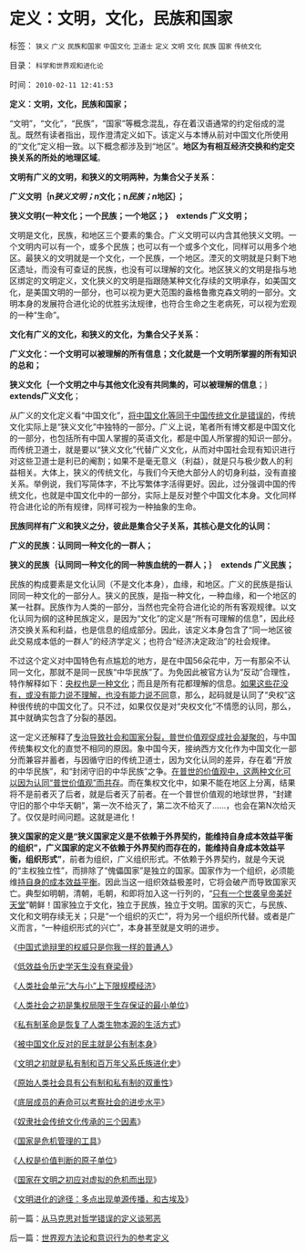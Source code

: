 # 定义：文明，文化，民族和国家

标签： `狭义` `广义` `民族和国家` `中国文化` `卫道士` `定义` `文明` `文化` `民族` `国家` `传统文化` 

目录： `科学和世界观和进化论`

时间： `2010-02-11 12:41:53`

**定义：文明，文化，民族和国家；**

“文明”，“文化”，“民族”，“国家”等概念混乱，存在着汉语通常的约定俗成的混乱。既然有读者指出，现作澄清定义如下。该定义与本博从前对中国文化所使用的“文化”定义相一致。以下概念都涉及到“地区”。**地区为有相互经济交换和约定交换关系的所处的地理区域**。

**文明有广义的文明，和狭义的文明两种，为集合父子关系：**

**广义文明｛n*狭义文明；n*文化；n*民族；n*地区｝；**

**狭义文明{一种文化；一个民族；一个地区；}　extends 广义文明；**



文明是文化，民族，和地区三个要素的集合。广义文明可以内含其他狭义文明。一个文明内可以有一个，或多个民族；也可以有一个或多个文化，同样可以用多个地区。最狭义的文明就是一个文化，一个民族，一个地区。湮灭的文明就是只剩下地区遗址，而没有可查证的民族，也没有可以理解的文化。地区狭义的文明是指与地区绑定的文明定义，文化狭义的文明是指跟随某种文化存续的文明承存，如美国文化，是美国文明的一部分，也可以视为更大范围的盎格鲁撒克森文明的一部分。文明本身的发展符合进化论的优胜劣汰规律，也符合生命之生老病死，可以视为宏观的一种“生命”。

**文化有广义的文化，和狭义的文化，为集合父子关系：**

**广义文化：一个文明可以被理解的所有信息；文化就是一个文明所掌握的所有知识的总和；**

**狭义文化｛一个文明之中与其他文化没有共同集的，可以被理解的信息**；｝**extends广义文化**；

从广义的文化定义看“中国文化”，[将中国文化等同于中国传统文化是错误的](../../../2009/5/15/热爱传统文化还是仇视中国文化？.md)，传统文化实际上是“狭义文化”中独特的一部分。广义上说，笔者所有博文都是中国文化的一部分，也包括所有中国人掌握的英语文化，都是中国人所掌握的知识一部分。而传统卫道士，就是要以“狭义文化”代替广义文化，从而对中国社会现有知识进行对这些卫道士是利已的阉割；如果不是毫无意义（利益），就是只与极少数人的利益相关。大体上，狭义的传统文化，与我们今天绝大部分人的切身利益，没有直接关系。举例说，我们写简体字，不比写繁体字活得更好。因此，过分强调中国的传统文化，也就是中国文化中的一部分，实际上是反对整个中国文化本身。文化同样符合进化论的所有规律，同样可视为一种抽象的生命。

**民族同样有广义和狭义之分，彼此是集合父子关系，其核心是文化的认同：**

**广义的民族：认同同一种文化的一群人；**

**狭义的民族｛认同同一种文化的同一种族血统的一群人；｝　extends 广义民族；**

民族的构成要素是文化认同（不是文化本身），血缘，和地区。广义的民族是指认同同一种文化的一部分人。狭义的民族，是指一种文化，一种血缘，和一个地区的某一社群。民族作为人类的一部分，当然也完全符合进化论的所有客观规律。以文化认同为纲的这种民族定义，是因为“文化”的定义是“所有可理解的信息”，因此经济交换关系和利益，也是信息的组成部分。因此，该定义本身包含了“同一地区彼此交易成本低的一群人”的经济学定义；也符合“经济决定政治”的社会规律。

不过这个定义对中国特色有点尴尬的地方，是在中国56朵花中，万一有那朵不认同一文化，那就不是同一民族“中华民族”了。为免因此被官方认为“反动”合理性，特作解释如下：[央权也是一种文化](../../../2009/9/8/城乡贫富差距客观上强化了央权社会结构.md)；而且是所有花都理解的信息。[如果这些花没有，或没有能力说不理解，也没有能力说不同](../../../2009/9/3/谁主张谁维护，妥协是实力平衡的结果.md)意，那么，起码就是认同了“央权”这种很传统的中国文化了。只不过，如果仅仅是对“央权文化”不情愿的认同，那么，其中就确实包含了分裂的基因。

这一定义还解释了[专治导致社会和国家分裂，普世价值观促成社会凝聚的](../../../2009/10/1/主权分裂症的病因，处方和毒药.md)，与中国传统集权文化的直觉不相同的原因。象中国今天，接纳西方文化作为中国文化一部分而兼容并蓄者，与因循守旧的传统卫道士，因为文化认同的差异，存在着“开放的中华民族”，和“封闭守旧的中华民族”之争。[在普世的价值观中，这两种文化可以因为认同“普世价值观”而共存](../../../2009/6/17/人权是任何信仰须共同表述的价值观.md)。而在集权文化中，如果不能在地区上分离，结果将不是前者灭了后者，就是后者灭了前者。在一个普世价值观的地球世界，“封建守旧的那个中华天朝”，第一次不给灭了，第二次不给灭了……，也会在第N次给灭了。仅仅是时间问题。这就是进化！

**狭义国家的定义是“狭义国家定义是不依赖于外界契约，能维持自身成本效益平衡的组织”，广义国家的定义不依赖于外界契约而存在的，能维持自身成本效益平衡，组织形式”**，前者为组织，广义组织形式。不依赖于外界契约，就是今天说的“主权独立性”，而排除了“傀儡国家”是独立的国家。国家作为一个组织，必须能维[持自身的成本效益平衡](../../../2010/1/15/进化论本质规律就是成本效益定律.md)。因此当这一组织效益极差时，它将会破产而导致国家灭亡。典型如明朝，清朝，毛朝，和即将加入这一行列的，“[只有一个世袭皇帝美好天堂](http://blog.sina.com.cn/s/blog_5563a64d0100d9wx.html)”朝鲜！国家独立于文化，独立于民族，独立于文明。国家的灭亡，与民族、文化和文明存续无关；只是“一个组织的灭亡”，将为另一个组织所代替。或者是广义而言，“一种组织形式的兴亡”，本身甚至就是文明的进步。

《[中国式诡辩里的权威只是你我一样的普通人](../../../2010/2/9/中外历史权威只是你我一样的普通人.md)》

《[低效益令历史学天生没有脊梁骨](../../../2010/2/9/中外历史权威只是你我一样的普通人.md)》

《[人类社会单元“大与小”上下限规模经济](../../../2010/2/5/人类社会单元“大与小”上下限规模经济.md)》

《[人类社会之初是集权局限于生存保证的最小单位](../../../2010/2/6/人类社会之初是集权局限于生存保证的最小单位.md)》

《[私有制革命是恢复了人类生物本源的生活方式](../../../2010/1/18/私有制革命是恢复了人类生物本源的生活方式.md)》

《[被中国文化反对的民主就是公有制本身](../../../2010/1/18/被中国文化反对的民主就是公有制本身.md)》

《[文明之初就是私有制和百万年父系氏族进化史](../../../2010/1/19/文明之初就是百万年向个体私有制进化的历史.md)》

《[原始人类社会具有公有制和私有制的双重性](../../../2010/1/19/原始人类社会具有公有制和私有制的双重性.md)》

《[底层成员的寿命可以考察社会的进步水平](../../../2010/1/20/底层成员的寿命可以考察社会的进步水平.md)》

《[奴隶社会传统文化传承的三个因素](../../../2010/1/20/奴隶社会传统文化传承的三个因素.md)》

《[国家是危机管理的工具](../../../2010/1/21/国家是危机管理的工具.md)》

《[人权是价值判断的原子单位](../../../2010/1/21/人权是价值判断的原子单位.md)》

《[国家在文明之初应对虚拟的危机而出现](../../../2010/2/9/国家在文明之初应对虚拟的危机而出现.md)》

《[文明进化的途径：多点出现单源传播，和古埃及](../../../2010/2/9/文明进化的途径：多点出现单源传播，和古埃及.md)》



前一篇：[从马克思对哲学错误的定义谈邪恶](../../../2010/2/10/从马克思对哲学错误的定义谈邪恶.md)

后一篇：[世界观方法论和意识行为的参考定义](../../../2010/2/11/世界观方法论和意识行为的参考定义.md)